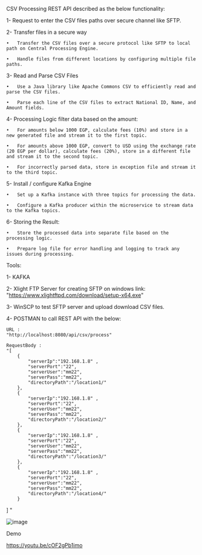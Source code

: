 CSV Processing REST API described as the below functionality:

1-	Request to enter the CSV files paths over secure channel like SFTP. 

2-	Transfer files in a secure way

    •	Transfer the CSV files over a secure protocol like SFTP to local path on Central Processing Engine.
    
    •	Handle files from different locations by configuring multiple file paths.
    
3-	Read and Parse CSV Files

    •	Use a Java library like Apache Commons CSV to efficiently read and parse the CSV files.
    
    •	Parse each line of the CSV files to extract National ID, Name, and Amount fields.
    
4-	Processing Logic filter data based on the amount:

    •	For amounts below 1000 EGP, calculate fees (10%) and store in a new generated file and stream it to the first topic.
    
    •	For amounts above 1000 EGP, convert to USD using the exchange rate (20 EGP per dollar), calculate fees (20%), store in a different file and stream it to the second topic.
    
    •	For incorrectly parsed data, store in exception file and stream it to the third topic.
    
5-	Install / configure Kafka Engine

    •	Set up a Kafka instance with three topics for processing the data.
    
    •	Configure a Kafka producer within the microservice to stream data to the Kafka topics.
    
6-	Storing the Result:

    •	Store the processed data into separate file based on the processing logic.
    
    •	Prepare log file for error handling and logging to track any issues during processing.

Tools: 

1- KAFKA 

2- Xlight FTP Server for creating SFTP on windows  link: "https://www.xlightftpd.com/download/setup-x64.exe"

3- WinSCP to test SFTP server and upload download CSV files.

4- POSTMAN to call REST API with the below:

    URL : 
    "http://localhost:8080/api/csv/process"
    
    RequestBody :
    "[
        {
            "serverIp":"192.168.1.8" ,
            "serverPort":"22",
            "serverUser":"mm22",
            "serverPass":"mm22",
            "directoryPath":"/location1/"
        },
        {
            "serverIp":"192.168.1.8" ,
            "serverPort":"22",
            "serverUser":"mm22",
            "serverPass":"mm22",
            "directoryPath":"/location2/"
        },
        {
            "serverIp":"192.168.1.8" ,
            "serverPort":"22",
            "serverUser":"mm22",
            "serverPass":"mm22",
            "directoryPath":"/location3/"
        },
        {
            "serverIp":"192.168.1.8" ,
            "serverPort":"22",
            "serverUser":"mm22",
            "serverPass":"mm22",
            "directoryPath":"/location4/"
        }

    
]
"
    

![image](https://github.com/mahmoudsmartco/CSV-Processing/assets/138441771/280d5dbe-82b6-4415-9157-b3c0e8050e8e)



Demo 


https://youtu.be/cOF2gPb1imo




